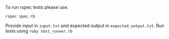 To run rspec tests please use.

`rspec spec.rb`

Provide *input* in `input.txt` and expected output in `expected_output.txt`.
Run tests using
`ruby test_runner.rb`